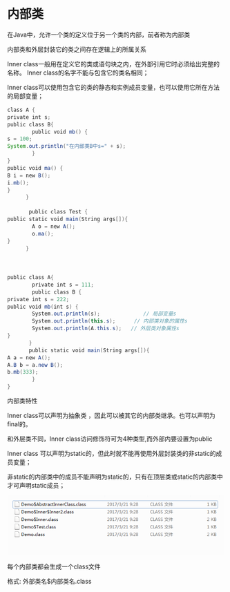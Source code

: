# 内部类

在Java中，允许一个类的定义位于另一个类的内部，前者称为内部类

内部类和外层封装它的类之间存在逻辑上的所属关系

Inner class一般用在定义它的类或语句块之内，在外部引用它时必须给出完整的名称。 Inner class的名字不能与包含它的类名相同；

Inner class可以使用包含它的类的静态和实例成员变量，也可以使用它所在方法的局部变量；

```Java
class A {
private int s;
public class B{
        public void mb() {
s = 100;     
System.out.println("在内部类B中s=" + s);
        }
}
public void ma() {
B i = new B();
i.mb();
}
      }

       public class Test { 
public static void main(String args[]){
        A o = new A();
        o.ma();
}
      } 



public class A{
        private int s = 111;
        public class B {
private int s = 222;
public void mb(int s) {
        System.out.println(s);              // 局部变量s
        System.out.println(this.s);      // 内部类对象的属性s
        System.out.println(A.this.s);   // 外层类对象属性s
}
       }
       public static void main(String args[]){
A a = new A();
A.B b = a.new B();
b.mb(333); 
        }
}

```

 

内部类特性

Inner class可以声明为抽象类 ，因此可以被其它的内部类继承。也可以声明为final的。

和外层类不同，Inner class访问修饰符可为4种类型,而外部内要设置为public

Inner class 可以声明为static的，但此时就不能再使用外层封装类的非static的成员变量；

非static的内部类中的成员不能声明为static的，只有在顶层类或static的内部类中才可声明static成员；

 

 ![file://C:\Users\ADMINI~1\AppData\Local\Temp\ct_tmp/1.png](assets/clip_image001-1550651450531.png)

每个内部类都会生成一个class文件

格式: 外部类名$内部类名.class

